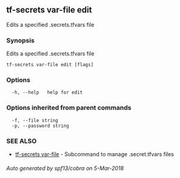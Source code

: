 ## tf-secrets var-file edit

Edits a specified .secrets.tfvars file

### Synopsis


Edits a specified .secrets.tfvars file

```
tf-secrets var-file edit [flags]
```

### Options

```
  -h, --help   help for edit
```

### Options inherited from parent commands

```
  -f, --file string       
  -p, --password string   
```

### SEE ALSO
* [tf-secrets var-file](tf-secrets_var-file.md)	 - Subcommand to manage .secret.tfvars files

###### Auto generated by spf13/cobra on 5-Mar-2018
